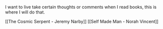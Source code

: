I want to live take certain thoughts or comments when I read books, this is where I will do that. 

[[The Cosmic Serpent - Jeremy Narby]]
[[Self Made Man - Norah Vincent]]